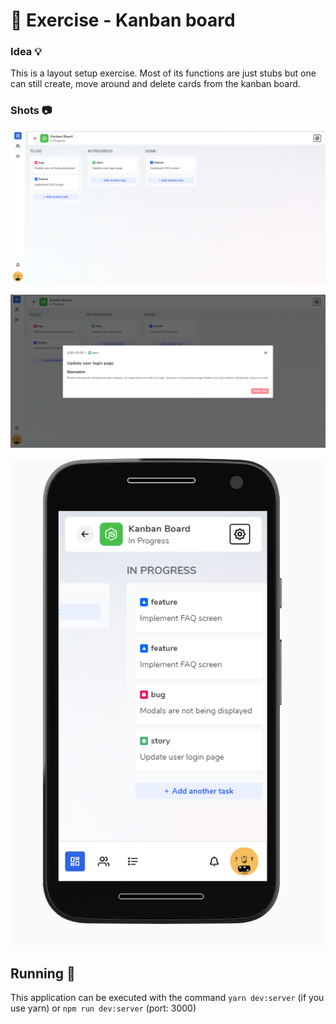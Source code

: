 # 📝 Exercise - Kanban board

### Idea 💡

This is a layout setup exercise. Most of its functions are just stubs but one can still create, move around and delete cards from the kanban board.

### Shots 📷

![github-small](./images/shot1.PNG)

![github-small](./images/shot2.PNG)

![github-small](./images/shot3.PNG)

## Running 🚀

This application can be executed with the command `yarn dev:server` (if you use yarn) or `npm run dev:server` (port: 3000)
